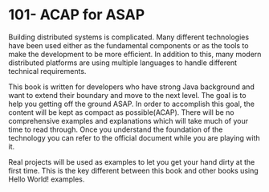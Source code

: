# 101- ACAP for ASAP

Building distributed systems is complicated. Many different technologies have been used either as the fundamental components or as the tools to make the development to be more efficient. In addition to this, many modern distributed platforms are using multiple languages to handle different technical requirements. 

This book is written for developers who have strong Java background and want to extend their boundary and move to the next level. The goal is to help you getting off the ground ASAP. In order to accomplish this goal, the content will be kept as compact as possible\(ACAP\). There will be no comprehensive examples and explanations which will take much of your time to read through. Once you understand the foundation of the technology you can refer to the official document while you are playing with it.

Real projects will be used as examples to let you get your hand dirty at the first time. This is the key different between this book and other books using Hello World! examples.

